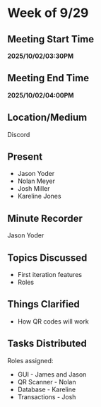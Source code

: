 # Week of 9/29

## Meeting Start Time

**2025/10/02/03:30PM** 

## Meeting End Time

**2025/10/02/04:00PM**

## Location/Medium

Discord

## Present
- Jason Yoder
- Nolan Meyer
- Josh Miller
- Kareline Jones

## Minute Recorder
Jason Yoder

## Topics Discussed

- First iteration features
- Roles

## Things Clarified

- How QR codes will work

## Tasks Distributed
Roles assigned:
- GUI - James and Jason
- QR Scanner - Nolan
- Database - Kareline
- Transactions - Josh
